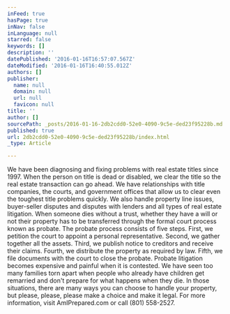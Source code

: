 ```yaml
---
inFeed: true
hasPage: true
inNav: false
inLanguage: null
starred: false
keywords: []
description: ''
datePublished: '2016-01-16T16:57:07.567Z'
dateModified: '2016-01-16T16:40:55.012Z'
authors: []
publisher:
  name: null
  domain: null
  url: null
  favicon: null
title: ''
author: []
sourcePath: _posts/2016-01-16-2db2cdd0-52e0-4090-9c5e-ded23f95228b.md
published: true
url: 2db2cdd0-52e0-4090-9c5e-ded23f95228b/index.html
_type: Article

---
```

We have been diagnosing and fixing problems with real estate titles since 1997\. When the person on title is dead or disabled, we clear the title so the real estate transaction can go ahead. We have relationships with title companies, the courts, and government offices that allow us to clear even the toughest title problems quickly. We also handle property line issues, buyer-seller disputes and disputes with lenders and all types of real estate litigation.
When someone dies without a trust, whether they have a will or not their property has to be transferred through the formal court process known as probate. The probate process consists of five steps. First, we petition the court to appoint a personal representative. Second, we gather together all the assets. Third, we publish notice to creditors and receive their claims. Fourth, we distribute the property as required by law. Fifth, we file documents with the court to close the probate.
Probate litigation becomes expensive and painful when it is contested. We have seen too many families torn apart when people who already have children get remarried and don't prepare for what happens when they die. In those situations, there are many ways you can choose to handle your property, but please, please, please make a choice and make it legal. For more information, visit AmIPrepared.com or call (801) 558-2527\.
